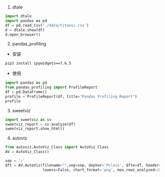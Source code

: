 1. dtale

```python
import dtale
import pandas as pd
df = pd.read_csv('./data/titanic.csv')
d = dtale.show(df)
d.open_browser()
```

2. pandas_profiling

- 安装

```sh
pip3 install ipywidgets==7.6.5
```

 - 使用

```python
import pandas as pd
from pandas_profiling import ProfileReport
df = pd.DataFrame()
profile = ProfileReport(df, title="Pandas Profiling Report")
profile
```

3. sweetviz

```python
import sweetviz as sv 
sweetviz_report = sv.analyze(df)
sweetviz_report.show_html() 
```

4. autoviz

```python
from autoviz.AutoViz_Class import AutoViz_Class
AV = AutoViz_Class()

sep = ';'
dft = AV.AutoViz(filename="",sep=sep, depVar='Pclass', dfte=df, header=0, verbose=2, 
                 lowess=False, chart_format='png', max_rows_analyzed=150000, max_cols_analyzed=30)
```